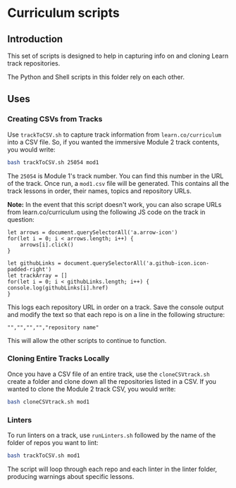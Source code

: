 # Curriculum scripts

## Introduction

This set of scripts is designed to help in capturing info on and cloning Learn
track repositories.

The Python and Shell scripts in this folder rely on each other.

## Uses

### Creating CSVs from Tracks

Use `trackToCSV.sh` to capture track information from `learn.co/curriculum`
into a CSV file. So, if you wanted the immersive Module 2 track contents,
you would write:

```bash
bash trackToCSV.sh 25054 mod1
```

The `25054` is Module 1's track number. You can find this number in the URL of
the track. Once run, a `mod1.csv` file will be generated. This contains all
the track lessons in order, their names, topics and repository URLs.

**Note:** In the event that this script doesn't work, you can also scrape URLs
from learn.co/curriculum using the following JS code on the track in question:

```
let arrows = document.querySelectorAll('a.arrow-icon')
for(let i = 0; i < arrows.length; i++) {
	arrows[i].click()
}

let githubLinks = document.querySelectorAll('a.github-icon.icon-padded-right')
let trackArray = []
for(let i = 0; i < githubLinks.length; i++) {
console.log(githubLinks[i].href)
}
```

This logs each repository URL in order on a track. Save the console output and 
modify the text so that each repo is on a line in the following structure:

```
"","","","","repository name"
```

This will allow the other scripts to continue to function.

### Cloning Entire Tracks Locally

Once you have a CSV file of an entire track, use the `cloneCSVtrack.sh` create
a folder and clone down all the repositories listed in a CSV. If you wanted to
clone the Module 2 track CSV, you would write:

```bash
bash cloneCSVtrack.sh mod1
```

### Linters

To run linters on a track, use `runLinters.sh` followed by the name of the folder
of repos you want to lint:

```bash
bash trackToCSV.sh mod1
```

The script will loop through each repo and each linter in the linter folder, producing
warnings about specific lessons.
